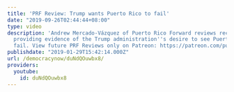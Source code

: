 ```yaml
---
title: 'PRF Review: Trump wants Puerto Rico to fail'
date: "2019-09-26T02:44:44+08:00"
type: video
description: 'Andrew Mercado-Vázquez of Puerto Rico Forward reviews recent articles
  providing evidence of the Trump administration''s desire to see Puerto Rican economy
  fail. View future PRF Reviews only on Patreon: https://patreon.com/puertoricoforward'
publishdate: "2019-01-29T15:42:14.000Z"
url: /democracynow/duNdQOuwbx8/
providers:
  youtube:
    id: duNdQOuwbx8
---
```

